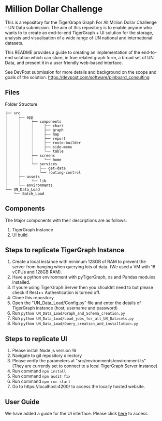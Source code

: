 
# Million Dollar Challenge

This is a repository for the TigerGraph Graph For All Million Dollar Challenge - UN Data submission. The aim of this repository is to enable anyone who wants to to create an end-to-end TigerGraph + UI solution for the storage, analysis and visualisation of a wide range of UN national and international datasets.

This README provides a guide to creating an implementation of the end-to-end solution which can store, in true related graph form, a broad set of UN Data, and present it in a user friendly web-based interface.

See DevPost submission for more details and background on the scope and goals of the solution: https://devpost.com/software/pinboard_consulting

## Files
Folder Structure
```
├── src
│     ├── app
│     │     ├── components
│     │     │     ├── chart
│     │     │     ├── graph
│     │     │     ├── map
│     │     │     ├── report
│     │     │     ├── route-builder
│     │     │     ├── side-menu
│     │     │     └── table
│     │     ├── screens
│     │     │     └── home
│     │     └── services
│     │         ├── get-data
│     │         └── routing-control
│     ├── assets
│     │     └── lib
│     └── environments
└── UN_Data_Load
    └── Batch_Load
```
## Components
The Major components with their descriptions are as follows:
1. TigerGraph Instance
2. UI build
 
## Steps to replicate TigerGraph Instance
1. Create a local instance with minimum  128GB of RAM to prevent the server from hanging when querying lots of data. (We used a VM with 16 vCPUs and 128GB RAM).
2. Have a python environment with pyTigerGraph, os and Pandas modules installed.
3. If youre using TigerGraph Server then you shouldnt need to but please check if Rest++ Authentication is turned off.   
4. Clone this repository
5. Open the "UN_Data_Load/Config.py" file and enter the details of TigerGraph instance (host, username and password) 
6. Run `python UN_Data_Load/Graph_and_Schema_creation.py` 
7. Run `python UN_Data_Load/Load_jobs_for_all_UN_Datasets.py`
8. Run `python UN_Data_Load/Query_creation_and_installation.py`

## Steps to replicate UI
1. Please install Node.js version 16
2. Navigate to git repository directory
3. Please verify the parameters at "src/environments/environment.ts" (They are currently set to connect to a local TigerGraph Server instance)
4. Run command `npm install`
5. Run command `npm audit fix`
6. Run command `npm run start`
7. Go to https://localhost:4200/ to access the locally hosted website. 

## User Guide
We have added a guide for the UI interface. Please click [here](https://github.com/PinboardConsulting/TigerGraphMillionDollarChallenge/blob/main/UI_User_Guide.pdf) to access.